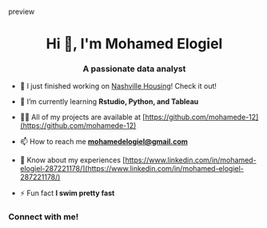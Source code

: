 preview
<h1 align="center">Hi 👋, I'm Mohamed Elogiel</h1>
<h3 align="center">A passionate data analyst</h3>

- 🔭 I just finished working on [Nashville Housing](https://github.com/mohamede-12/Nashville-Housing)! Check it out!

- 🌱 I’m currently learning **Rstudio, Python, and Tableau**

- 👨‍💻 All of my projects are available at [https://github.com/mohamede-12](https://github.com/mohamede-12)

- 📫 How to reach me **mohamedelogiel@gmail.com**

- 📄 Know about my experiences [https://www.linkedin.com/in/mohamed-elogiel-287221178/](https://www.linkedin.com/in/mohamed-elogiel-287221178/)

- ⚡ Fun fact **I swim pretty fast**

<h3 align="left">Connect with me!</h3>
<p align="left">
</p>
